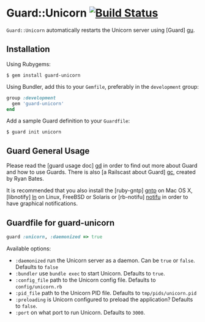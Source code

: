 # Guard::Unicorn [![Build Status](https://secure.travis-ci.org/andreimaxim/guard-unicorn.png)](http://travis-ci.org/#!/andreimaxim/guard-unicorn)

`Guard::Unicorn` automatically restarts the Unicorn server using [Guard] [gu].

[gu]: https://github.com/guard/guard


## Installation

Using Rubygems:

    $ gem install guard-unicorn

Using Bundler, add this to your `Gemfile`, preferably in the `development` group:

```ruby
group :development
  gem 'guard-unicorn'
end
```

Add a sample Guard definition to your `Guardfile`:

    $ guard init unicorn


## Guard General Usage

Please read the [guard usage doc] [gd] in order to find out more about Guard and 
how to use Guards. There is also [a Railscast about Guard] [gc], created by Ryan
Bates.

[gd]: https://github.com/guard/guard/blob/master/README.md
[gc]: http://railscasts.com/episodes/264-guard

It is recommended that you also install the [ruby-gntp] [gntp] on Mac OS X,
[libnotify] [ln] on Linux, FreeBSD or Solaris or [rb-notifu] [notifu] in order
to have graphical notifications.

[gntp]: https://rubygems.org/gems/ruby_gntp
[ln]: https://rubygems.org/gems/libnotify
[notifu]: https://rubygems.org/gems/rb-notifu


## Guardfile for guard-unicorn

```ruby
guard :unicorn, :daemonized => true
```

Available options:

* `:daemonized` run the Unicorn server as a daemon. Can be `true` or `false`.
  Defaults to `false`
* `:bundler` use `bundle exec` to start Unicorn. Defaults to `true`.
* `:config_file` path to the Unicorn config file. Defaults to
  `config/unicorn.rb`
* `:pid_file` path to the Unicorn PID file. Defaults to `tmp/pids/unicorn.pid`
* `:preloading` is Unicorn configured to preload the application? Defaults to
  `false`.
* `:port` on what port to run Unicorn. Defaults to `3000`.
